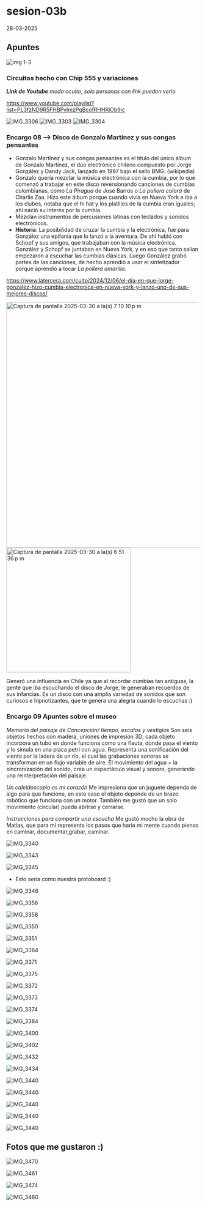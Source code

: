 # sesion-03b

28-03-2025

## Apuntes

![img 1-3](https://github.com/user-attachments/assets/1c086b83-81c5-4ff5-80bd-5a5bdbad1456)

### Circuitos hecho con Chip 555 y variaciones

***Link de Youtube*** *modo oculto, solo personas con link pueden verlo*

<https://www.youtube.com/playlist?list=PL3fzND9R5FHBPvlmzPgBcofRHHRiOb9ic>

![IMG_3306](https://github.com/user-attachments/assets/47e50ace-2ae1-44ec-8fd8-4a8a2ac461c1)
![IMG_3303](https://github.com/user-attachments/assets/71089036-7fd4-46fb-a4f9-718dc8b1043e)
![IMG_3304](https://github.com/user-attachments/assets/90f02657-46aa-4dd2-96e2-4c3f379af738)

### Encargo 08 --> Disco de Gonzalo Martínez y sus congas pensantes

* Gonzalo Martínez y sus congas pensantes es el título del único álbum de Gonzalo Martínez, el dúo electrónico chileno compuesto por Jorge González y Dandy Jack, lanzado en 1997 bajo el sello BMG. (wikipedia)
* Gonzalo quería mezclar la música electrónica con la cumbia, por lo que comenzó a trabajar en este disco reversionando canciones de cumbias colombianas, como *La Piragua* de José Barros o *La pollera colorá* de Charlie Zaa. Hizo este álbum porque cuando vivía en Nueva York e iba a los clubes, notaba que el hi hat y los platillos de la cumbia eran iguales; ahí nació su interés por la cumbia.
* Mezclan instrumentos de percusiones latinas con teclados y sonidos electrónicos.
* **Historia**: La posibilidad de cruzar la cumbia y la electrónica, fue para González una epifanía que lo lanzó a la aventura. De ahí habló con Schopf y sus amigos, que trabajaban con la música electrónica. González y Schopf se juntaban en Nueva York, y en eso que tanto salían empezaron a escuchar las cumbias clásicas. Luego González grabó partes de las canciones, de hecho aprendió a usar el sintetizador porque aprendió a tocar *La pollera amarilla*.

<https://www.latercera.com/culto/2024/12/06/el-dia-en-que-jorge-gonzalez-hizo-cumbia-electronica-en-nueva-york-y-lanzo-uno-de-sus-mejores-discos/>

<img width="643" alt="Captura de pantalla 2025-03-30 a la(s) 7 10 10 p m" src="https://github.com/user-attachments/assets/0b783060-a601-45f0-b4bc-fcd469fbc42d" />
<img width="326" alt="Captura de pantalla 2025-03-30 a la(s) 6 51 36 p m" src="https://github.com/user-attachments/assets/14e41adb-d22f-4a52-8968-c1ef985abbaa" />

Generó una influencia en Chile ya que al recordar cumbias tan antiguas, la gente que iba escuchando el disco de Jorge, le generaban recuerdos de sus infancias. Es un disco con una amplia variedad de sonidos que son curiosos e hipnotizantes, que te genera una alegría cuando lo escuchas :)

### Encargo 09 Apuntes sobre el museo

*Memoria del paisaje de Concepción/ tiempo, escalas y vestigios* Son seis objetos hechos con madera, uniones de impresión 3D; cada objeto incorpora un tubo en donde funciona como una flauta, donde pasa el viento y lo simula en una placa petri con agua. Representa una sonificación del viento por la ladera de un río, el cual las grabaciones sonoras se transforman en un flujo variable de aire. El movimiento del agua + la sincronización del sonido, crea un espectáculo visual y sonoro, generando una reinterpretación del paisaje.

*Un caleidoscopio es mi corazón* Me impresiona que un juguete dependa de algo para que funcione, en este caso el objeto depende de un brazo robótico que funciona con un motor. También me gustó que un solo movimiento (circular) pueda abrirse y cerrarse.

*Instrucciones para compartir una escucha* Me gustó mucho la obra de Matías, que para mí representa los pasos que haría mi mente cuando pienso en caminar, documentar,grabar, caminar.

![IMG_3340](https://github.com/user-attachments/assets/dc99f838-c4b0-4dc0-bf5b-9bcd609ff621)

![IMG_3343](https://github.com/user-attachments/assets/0b7da359-3f2f-4996-8345-eae929afb2e6)

![IMG_3345](https://github.com/user-attachments/assets/dce8b8ca-1c80-4793-940f-865b7eb26bba)

* Esto sería como nuestra protoboard :)

![IMG_3346](https://github.com/user-attachments/assets/2ce3d579-73e7-44db-a6d2-a0c4b27dae38)

![IMG_3356](https://github.com/user-attachments/assets/5b6f029b-927f-43fd-a879-57aa43559a72)

![IMG_3358](https://github.com/user-attachments/assets/556b741b-97a3-4f63-a763-cb359615532e)

![IMG_3350](https://github.com/user-attachments/assets/294e4215-54a7-468f-9f75-b3cebc50c1f7)

![IMG_3351](https://github.com/user-attachments/assets/890cddcd-942b-4a2a-9bc0-b6b2d03fa815)

![IMG_3364](https://github.com/user-attachments/assets/2530a638-eae1-45a7-a39b-5e74c0f95f18)

![IMG_3371](https://github.com/user-attachments/assets/6e827d7e-0448-45a9-a992-d3940769cf54)

![IMG_3375](https://github.com/user-attachments/assets/2680432d-8987-459a-93d1-e3a4f82858ac)

![IMG_3372](https://github.com/user-attachments/assets/8dbef159-1ce7-4d9f-9083-fd19fe4c6f64)

![IMG_3373](https://github.com/user-attachments/assets/ed305485-c11c-491f-bac0-17f8d693fd24)

![IMG_3374](https://github.com/user-attachments/assets/f347ad02-11d9-4e1b-ae14-8730c5a173af)

![IMG_3384](https://github.com/user-attachments/assets/1f874639-76a2-4c26-8b0a-fd2b86672b1f)

![IMG_3400](https://github.com/user-attachments/assets/9a58736f-a7d1-4636-84fc-fd715da2f299)

![IMG_3402](https://github.com/user-attachments/assets/b0c8563e-69b7-41cc-b2aa-7e611026bbd3)

![IMG_3432](https://github.com/user-attachments/assets/6083ce20-1cc5-4950-8106-6114ddc3a50b)

![IMG_3434](https://github.com/user-attachments/assets/d43e4576-9bd4-43f2-b94f-db33252a36f3)

![IMG_3440](https://github.com/user-attachments/assets/b2c65be6-cc2f-43ef-83ee-0a14c2bd8246)

![IMG_3440](https://github.com/user-attachments/assets/a2aaf43d-3470-408f-a8f7-2e2ace01ec9b)

![IMG_3440](https://github.com/user-attachments/assets/d90e5295-261a-45e5-8942-5bfb70513257)

![IMG_3440](https://github.com/user-attachments/assets/effa000c-3582-444d-a69f-8a1b444286bc)

![IMG_3440](https://github.com/user-attachments/assets/7c543369-3c7b-4773-855a-e95210600403)

## Fotos que me gustaron :)

![IMG_3470](https://github.com/user-attachments/assets/b3cdfed7-7079-4522-b182-8239c9b590d3)

![IMG_3461](https://github.com/user-attachments/assets/18f82e1e-93f1-477c-b255-05bfd23c95b6)

![IMG_3474](https://github.com/user-attachments/assets/e570d159-cae8-4ed8-8de3-2d78dee3fe20)

![IMG_3460](https://github.com/user-attachments/assets/14f99d14-c5e0-44e3-8ed7-50b8e1168bf2)
